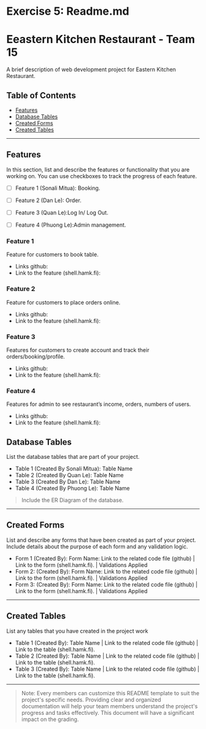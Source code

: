 # Exercise 5: Readme.md

# Eeastern Kitchen Restaurant - Team 15

A brief description of web development project for Eastern Kitchen Restaurant.

## Table of Contents
- [Features](#features)
- [Database Tables](#database-tables)
- [Created Forms](#created-forms)
- [Created Tables](#created-tables)

---

## Features

In this section, list and describe the features or functionality that you are working on. You can use checkboxes to track the progress of each feature.

- [ ] Feature 1 (Sonali Mitua): Booking. 
- [ ] Feature 2 (Dan Le): Order.
- [ ] Feature 3 (Quan Le):Log In/ Log Out.
- [ ] Feature 4 (Phuong Le):Admin management.


### Feature 1

Feature for customers to book table.
- Links github:
- Link to the feature (shell.hamk.fi):

### Feature 2

Feature for customers to place orders online. 
- Links github:
- Link to the feature (shell.hamk.fi):

### Feature 3

Features for customers to create account and track their orders/booking/profile. 
- Links github:
- Link to the feature (shell.hamk.fi):

### Feature 4

Features for admin to see restaurant’s income, orders, numbers of users. 
- Links github:
- Link to the feature (shell.hamk.fi):



## Database Tables

List the database tables that are part of your project. 

- Table 1 (Created By Sonali Mitua): Table Name 
- Table 2 (Created By Quan Le): Table Name 
- Table 3 (Created By Dan Le): Table Name 
- Table 4 (Created By Phuong Le): Table Name 
> Include the ER Diagram of the database. 

---

## Created Forms

List and describe any forms that have been created as part of your project. Include details about the purpose of each form and any validation logic.

- Form 1 (Created By): Form Name: Link to the related code file (github) | Link to the form (shell.hamk.fi). | Validations Applied
- Form 2: (Created By): Form Name: Link to the related code file (github) | Link to the form (shell.hamk.fi).  | Validations Applied
- Form 3: (Created By): Form Name: Link to the related code file (github) | Link to the form (shell.hamk.fi).  | Validations Applied


---

## Created Tables

List any tables that you have created in the project work

- Table 1 (Created By): Table Name | Link to the related code file (github) | Link to the table (shell.hamk.fi).
- Table 2 (Created By): Table Name | Link to the related code file (github) | Link to the table (shell.hamk.fi).
- Table 3 (Created By): Table Name | Link to the related code file (github) | Link to the table (shell.hamk.fi).

---



>Note: Every members can customize this README template to suit the project's specific needs. Providing clear and organized documentation will help your team members understand the project's progress and tasks effectively. This document will have a significant impact on the grading. 
